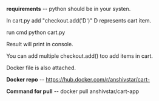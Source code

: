 **requirements** -- python should be in your systen.

In cart.py add "checkout.add('D')" D represents cart item.

run cmd python cart.py

Result will print in console.

You can add multiple checkout.add() too add items in cart.

Docker file is also attached.

**Docker repo** -- https://hub.docker.com/r/anshivstar/cart-

**Command for pull** -- docker pull anshivstar/cart-app
